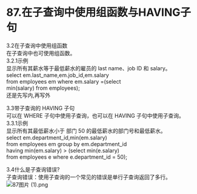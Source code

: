# 87.在子查询中使用组函数与HAVING子句

3.2在子查询中使用组函数<br />在子查询中也可使用组函数。<br />3.2.1示例<br />显示所有其薪水等于最低薪水的雇员的 last name、job ID 和 salary。<br />select em.last_name,em.job_id,em.salary<br />from employees em where em.salary =(select<br />min(salary) from employees);<br />还是先写内,再写外


3.3带子查询的 HAVING 子句<br />可以在 WHERE 子句中使用子查询，也可以在 HAVING 子句中使用子查询。<br />3.3.1示例<br />显示所有其最低薪水小于 部门 50 的最低薪水的部门号和最低薪水。<br />select em.department_id,min(em.salary)<br />from employees em group by em.department_id<br />having min(em.salary) > (select min(e.salary)<br />from employees e where e.department_id = 50);

3.4什么是子查询错误?<br />子查询错误：使用子查询的一个常见的错误是单行子查询返回了多行。<br />![87图片 (1).png](https://cdn.nlark.com/yuque/0/2019/png/349894/1561450735975-e25b2e4c-8a88-402b-9915-c0bae14a0bae.png#align=left&display=inline&height=873&name=87%E5%9B%BE%E7%89%87%20%281%29.png&originHeight=873&originWidth=1941&size=557916&status=done&width=1941)
